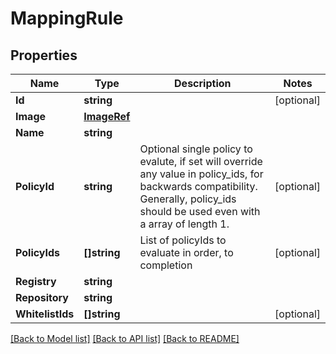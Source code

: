 # MappingRule

## Properties

Name | Type | Description | Notes
------------ | ------------- | ------------- | -------------
**Id** | **string** |  | [optional] 
**Image** | [**ImageRef**](ImageRef.md) |  | 
**Name** | **string** |  | 
**PolicyId** | **string** | Optional single policy to evalute, if set will override any value in policy_ids, for backwards compatibility. Generally, policy_ids should be used even with a array of length 1. | [optional] 
**PolicyIds** | **[]string** | List of policyIds to evaluate in order, to completion | [optional] 
**Registry** | **string** |  | 
**Repository** | **string** |  | 
**WhitelistIds** | **[]string** |  | [optional] 

[[Back to Model list]](../README.md#documentation-for-models) [[Back to API list]](../README.md#documentation-for-api-endpoints) [[Back to README]](../README.md)


